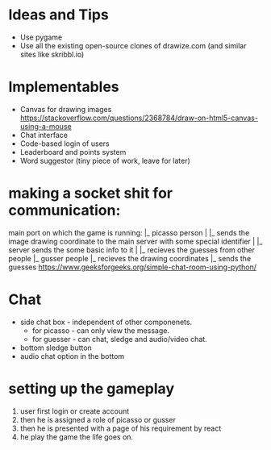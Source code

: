 # Ideas and Tips
- Use pygame
- Use all the existing open-source clones of drawize.com (and similar sites like skribbl.io)

# Implementables
- Canvas for drawing images
    https://stackoverflow.com/questions/2368784/draw-on-html5-canvas-using-a-mouse
- Chat interface
- Code-based login of users
- Leaderboard and points system
- Word suggestor (tiny piece of work, leave for later)


# making a socket shit for communication:

main port on which the game is running:
    |_ picasso person
    |    |_ sends the image drawing coordinate to the main server with some special identifier 
    |    |_ server sends the some basic info to it
    |    |_ recieves the guesses from other people
    |_ gusser people
         |_ recieves the drawing coordinates 
         |_ sends the guesses
https://www.geeksforgeeks.org/simple-chat-room-using-python/

# Chat 
- side chat box - independent of other componenets.
    - for picasso - can only view the message.
    - for guesser - can chat, sledge and audio/video chat.
- bottom sledge button
- audio chat option in the bottom 

# setting up the gameplay
1. user first login or create account 
2. then he is assigned a role of picasso or gusser
3. then he is presented with a page of his requirement by react
4. he play the game the life goes on.
